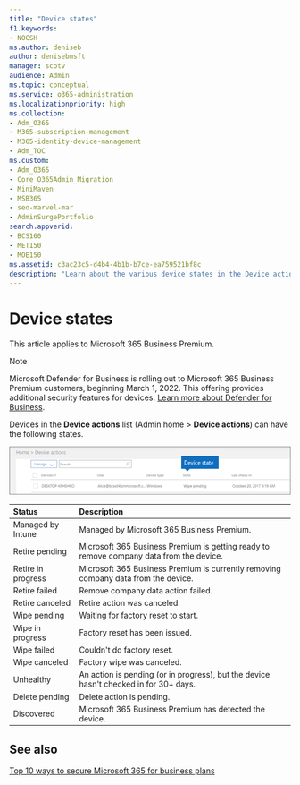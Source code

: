 ```yaml
---
title: "Device states"
f1.keywords:
- NOCSH
ms.author: deniseb
author: denisebmsft
manager: scotv
audience: Admin
ms.topic: conceptual
ms.service: o365-administration
ms.localizationpriority: high
ms.collection: 
- Adm_O365
- M365-subscription-management 
- M365-identity-device-management
- Adm_TOC
ms.custom:
- Adm_O365
- Core_O365Admin_Migration
- MiniMaven
- MSB365
- seo-marvel-mar
- AdminSurgePortfolio
search.appverid:
- BCS160
- MET150
- MOE150
ms.assetid: c3ac23c5-d4b4-4b1b-b7ce-ea759521bf8c
description: "Learn about the various device states in the Device actions list in Admin home in Microsoft 365 for business."
---
```


# Device states

This article applies to Microsoft 365 Business Premium.

> [!NOTE]
> Microsoft Defender for Business is rolling out to Microsoft 365 Business Premium customers, beginning March 1, 2022. This offering provides additional security features for devices. [Learn more about Defender for Business](../security/defender-business/mdb-overview.md).

Devices in the **Device actions** list (Admin home \> **Device actions**) can have the following states.
  
![In the Device actions list, you can see the Devices states.](./../media/a621c47e-45d9-4e1a-beb9-c03254d40c1d.png)
  
|**Status**|**Description**|
|:-----|:-----|
|Managed by Intune  |Managed by Microsoft 365 Business Premium.  |
|Retire pending  |Microsoft 365 Business Premium is getting ready to remove company data from the device.  |
|Retire in progress  |Microsoft 365 Business Premium is currently removing company data from the device.  |
|Retire failed  | Remove company data action failed.  |
|Retire canceled  |Retire action was canceled.  |
|Wipe pending  |Waiting for factory reset to start.  |
|Wipe in progress  |Factory reset has been issued.  |
|Wipe failed  |Couldn't do factory reset.  |
|Wipe canceled  |Factory wipe was canceled.  |
|Unhealthy  |An action is pending (or in progress), but the device hasn't checked in for 30+ days.  |
|Delete pending  |Delete action is pending.  |
|Discovered  |Microsoft 365 Business Premium has detected the device.  |
   

## See also

[Top 10 ways to secure Microsoft 365 for business plans](../admin/security-and-compliance/secure-your-business-data.md)
